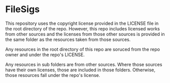 # FileSigs
This repository uses the copyright license provided in the LICENSE file in the root directory of the repo.
However, this repo includes licensed works from other sources and the licenses from those other sources is provided in the same folder as the resources taken from those sources.

Any resources in the root directory of this repo are soruced from the repo owner and under the repo's LICENSE.

Any resources in sub folders are from other sources. Where those sources have their own licenses, those are included in those folders. Otherwise, those resources fall under the repo's license.
